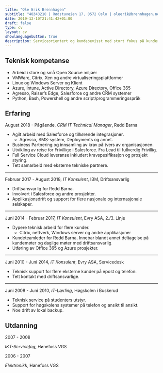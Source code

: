 ```yaml
---
title: "Ole Erik Brennhagen"
subtitle: "40343210 | Rødstuveien 17, 0572 Oslo | oleerik@brennhagen.no"
date: 2019-12-10T21:41:42+01:00
draft: false
type: cv
layout: cv
showlanguagebutton: true
description: Serviceorientert og kundebevisst med stort fokus på kunders tilfredshet. Han har god erfaring med systemer som Citrix, Windows Server, Xenserver, generelle nettverkssystemer, utvikling, Salesforce og andre systemer/applikasjoner. Han er en trivelig arbeidskollega med fokus på godt miljø på arbeidsplassen, alltid hyggelig og behjelpelig.
---
```

Teknisk kompetanse
------------------
- Arbeid i store og små Open Source miljøer
- VMWare, Citrix, Xen og andre virtualiseringsplattformer
- Linux og Windows Server og Klient
- Azure, intune, Active Directory, Azure Directory, Office 365
- Agresso, Raiser’s Edge, Salesforce og andre CRM systemer
- Python, Bash, Powershell og andre script/programmeringsspråk

Erfaring
------------------
August 2018 - Pågående, *CRM IT Technical Manager*, Redd Barna
- Agilt arbeid med Salesforce og tilhørende integrasjoner.
    - Agresso, SMS-system, Deployments og annet.
- Business Partnering og innsamling av krav på tvers av organisasjonen.
- Utvikling av reise for Frivillige i Salesforce. Fra Lead til fullverdig Frivillig.
- Full Service Cloud leveranse inkludert kravspesifikasjon og prosjekt styring.
- Tett samarbeid med eksterne tekniske partnere.
________________

Februar 2017 - August 2018, *IT Konsulent*, IBM, Driftsansvarlig
- Driftsansvarlig for Redd Barna.
- Involvert i Salesforce og andre prosjekter.
- Applikasjonsdrift og support for flere nasjonale og internasjonale selskaper.
________________

Juni 2014 - Februar 2017, *IT Konsulent*, Evry ASA, 2./3. Linje
- Dypere teknisk arbeid for flere kunder.
    - Citrix, nettverk, Windows server og andre applikasjoner 
- Kundeteamleder for Redd Barna. Innebar blandt annet deltagelse på kundemøter og daglige møter med driftsansvarlig.
- Utføring av Office 365 og Azure prosjekter.
________________

Juni 2010 - Juni 2014, *IT Konsulent*, Evry ASA, Servicedesk
- Teknisk support for flere eksterne kunder på epost og telefon.
- Tett kontakt med driftsansvarlige.
________________
Juni 2008 - Juni 2010, *IT-Lærling*, Høgskolen i Buskerud
- Teknisk service på studenters utstyr.
- Support for høgskolens systemer på telefon og ansikt til ansikt.
- Noe drift av lokal backup.

Utdanning
------------------
2007 - 2008

*IKT-Servicefag*, Hønefoss VGS

2006 - 2007

*Elektronikk*, Hønefoss VGS
